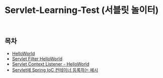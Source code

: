 # Servlet-Learning-Test (서블릿 놀이터)

<br>

## 목차
- [HelloWorld](https://github.com/binghe819/servlet-learning-test/tree/servlet-hello-world)
- [Servlet Filter HelloWorld](https://github.com/binghe819/servlet-learning-test/tree/filter-hello-world)
- [Servlet Context Listener - HelloWorld](https://github.com/binghe819/servlet-learning-test/tree/listener-servletcontext)
- [Servlet에 Spring IoC 컨테이너 등록하는 예시](https://github.com/binghe819/servlet-learning-test/tree/listener-IoC-Container-HelloWorld)



